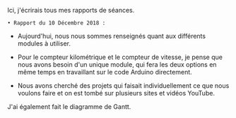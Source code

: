 Ici, j'écrirais tous mes rapports de séances.
    
    • Rapport du 10 Décembre 2018 :

- Aujourd'hui, nous nous sommes renseignés quant aux différents modules à utiliser.
- Pour le compteur kilométrique et le compteur de vitesse, je pense que nous avons besoin d'un unique module, qui fera les deux options en même temps en travaillant sur le code Arduino directement.

- Nous avons cherché des projets qui faisait individuellement ce que nous voulons faire et on est tombé sur plusieurs sites et vidéos YouTube.

J'ai également fait le diagramme de Gantt.
